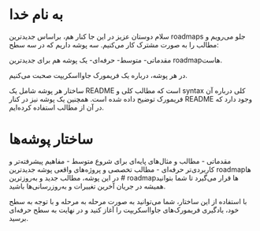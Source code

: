 # به نام خدا

سلام دوستان عزیز
در این جا کنار هم، براساس جدیدترین roadmaps جلو می‌رویم و مطالب را به صورت مشترک کار می‌کنیم. سه پوشه داریم که در سه سطح:

مقدماتی-
متوسط-
حرفه‌ای-
یک پوشه هم برای جدیدترین roadmap‌هاست.

در هر پوشه، درباره یک فریمورک جاوااسکریپت صحبت می‌کنیم.

ساختار هر پوشه شامل یک README است که مطالب کلی و syntax کلی درباره آن فریمورک توضیح داده شده است. همچنین یک پوشه نیز در کنار README وجود دارد که در آن از مطالب استفاده کرده‌ایم.

# ساختار پوشه‌ها
مقدماتی -
مطالب و مثال‌های پایه‌ای برای شروع
متوسط -
مفاهیم پیشرفته‌تر و کاربردی‌تر
حرفه‌ای -
مطالب تخصصی و پروژه‌های واقعی
پوشه جدیدترین roadmap‌ها # 
در این پوشه، مطالب جدید و به‌روزترین roadmap‌ها قرار می‌گیرد تا شما بتوانید همیشه در جریان آخرین تغییرات و به‌روزرسانی‌ها باشید.

با استفاده از این ساختار، شما می‌توانید به صورت مرحله به مرحله و با توجه به سطح خود، یادگیری فریمورک‌های جاوااسکریپت را آغاز کنید و در نهایت به سطح حرفه‌ای برسید.
